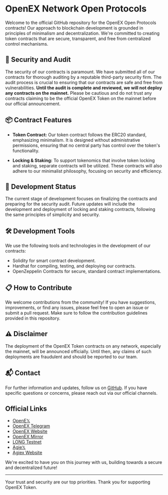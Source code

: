 # OpenEX Network Open Protocols

Welcome to the official GitHub repository for the OpenEX Open Protocols contracts! Our approach to blockchain development is grounded in principles of minimalism and decentralization. We're committed to creating token contracts that are secure, transparent, and free from centralized control mechanisms.

## 🔐 Security and Audit

The security of our contracts is paramount. We have submitted all of our contracts for thorough auditing by a reputable third-party security firm. The audit process is crucial to ensuring that our contracts are safe and free from vulnerabilities. **Until the audit is complete and reviewed, we will not deploy any contracts on the mainnet.** Please be cautious and do not trust any contracts claiming to be the official OpenEX Token on the mainnet before our official announcement.

## 📦 Contract Features

- **Token Contract:** Our token contract follows the ERC20 standard, emphasizing minimalism. It is designed without administrative permissions, ensuring that no central party has control over the token's functionality.

- **Locking & Staking:** To support tokenomics that involve token locking and staking, separate contracts will be utilized. These contracts will also adhere to our minimalist philosophy, focusing on security and efficiency.

## 🚧 Development Status

The current stage of development focuses on finalizing the contracts and preparing for the security audit. Future updates will include the development and deployment of locking and staking contracts, following the same principles of simplicity and security.

## 🛠 Development Tools

We use the following tools and technologies in the development of our contracts:

- Solidity for smart contract development.
- Hardhat for compiling, testing, and deploying our contracts.
- OpenZeppelin Contracts for secure, standard contract implementations.

## 📋 How to Contribute

We welcome contributions from the community! If you have suggestions, improvements, or find any issues, please feel free to open an issue or submit a pull request. Make sure to follow the contribution guidelines provided in this repository.

## ⚠️ Disclaimer

The deployment of the OpenEX Token contracts on any network, especially the mainnet, will be announced officially. Until then, any claims of such deployments are fraudulent and should be reported to our team.

## 📬 Contact

For further information and updates, follow us on [GitHub](https://github.com/openex-network). If you have specific questions or concerns, please reach out via our official channels.

## Official Links

- [OpenE𝕏](https://x.com/openex_network)
- [OpenEX Telegram](https://t.me/oex_en)
- [OpenEX Website](https://openex.network)
- [OpenEX Mirror](https://mirror.xyz/openexorg.eth)
- [LONG Testnet](https://openex.network/testnet)
- [Agie𝕏](https://x.com/agiex_org)
- [Agiex Website](https://agiex.org)

We're excited to have you on this journey with us, building towards a secure and decentralized future!

---

Your trust and security are our top priorities. Thank you for supporting OpenEX Token.
